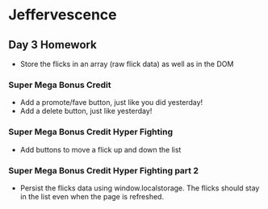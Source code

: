 # Jeffervescence

## Day 3 Homework

* Store the flicks in an array (raw flick data) as well as in the DOM

### Super Mega Bonus Credit

* Add a promote/fave button, just like you did yesterday!
* Add a delete button, just like yesterday!

### Super Mega Bonus Credit Hyper Fighting

* Add buttons to move a flick up and down the list

### Super Mega Bonus Credit Hyper Fighting part 2

* Persist the flicks data using window.localstorage. The flicks should stay in the list even when the page is refreshed.